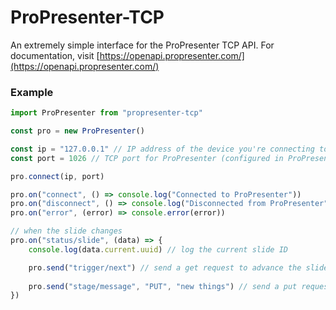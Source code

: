 # ProPresenter-TCP
An extremely simple interface for the ProPresenter TCP API.
For documentation, visit [https://openapi.propresenter.com/](https://openapi.propresenter.com/)
### Example
```js
import ProPresenter from "propresenter-tcp"

const pro = new ProPresenter()

const ip = "127.0.0.1" // IP address of the device you're connecting to, or 127.0.0.1 for local
const port = 1026 // TCP port for ProPresenter (configured in ProPresenter settings)

pro.connect(ip, port)

pro.on("connect", () => console.log("Connected to ProPresenter"))
pro.on("disconnect", () => console.log("Disconnected from ProPresenter"))
pro.on("error", (error) => console.error(error))

// when the slide changes
pro.on("status/slide", (data) => {
    console.log(data.current.uuid) // log the current slide ID

    pro.send("trigger/next") // send a get request to advance the slide
    
    pro.send("stage/message", "PUT", "new things") // send a put request to change the stage message
})
```
